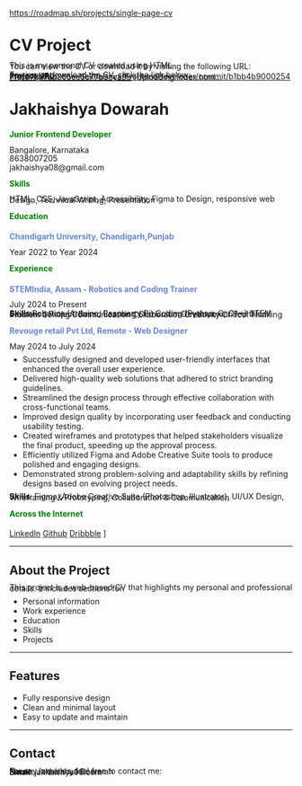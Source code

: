 https://roadmap.sh/projects/single-page-cv
# CV Project

This is my personal CV created using HTML  
You can view the CV or download it by visiting the following URL:

To view or download the CV, click the link below:  
**Project URL**: https://github.com/Jakhaishya/FrontendDeveloper/commit/b1bb4b90002547f6167ba7ab305ec5c77b3cca9b
[Uploading index.html…
<!DOCTYPE html>
<html lang="en">
<head>
  <meta charset="UTF-8">
  <meta name="viewport" content="width=device-width, initial-scale=1.0">
  <title>CV</title>
<style>
p {
line-height: 0.1;
}
</style>
</head>

<body>
  <h1>Jakhaishya Dowarah</h1>
<h4 style = "color: green;">Junior Frontend Developer</h4>
<p>Bangalore, Karnataka</p>
<p>8638007205</p>
<p>jakhaishya08@gmail.com</p>

<h4 style="color: green;"><strong>Skills</strong></h4>

<p>HTML, CSS, JavaScript, Accessibility, Figma to Design, responsive web Design, Technical Writing, Presentation</p>

<h4 style="color: green;"><strong>Education</strong></h4>

<h4 style="color: rgb(104, 133, 205);">Chandigarh University, Chandigarh,Punjab</h4>
<p>Year 2022 to Year 2024</p>


<h4 style="color: green;"><strong>Experience</strong></h4>

<h4 style="color: rgb(104, 133, 205);">STEMIndia, Assam - Robotics and Coding Trainer</h4>
<p>July 2024 to Present</p>
<p><strong>Skills</strong>:Robotics (Arduino, Raspberry Pi)
Coding (Python, C, C++)
STEM Education
Project-Based Learning
Curriculum Development
Technical Problem Solving
Communication
Collaboration
Creativity
Critical Thinking

 </p>

<h4 style="color: rgb(104, 133, 205);">Revouge retail Pvt Ltd, Remote - Web Designer</h4>
<p>May 2024 to July 2024</p>
<ul>
<li>Successfully designed and developed user-friendly interfaces that enhanced the overall user experience.</li>
<li>Delivered high-quality web solutions that adhered to strict branding guidelines.</li>
<li>Streamlined the design process through effective collaboration with cross-functional teams.</li>
<li>Improved design quality by incorporating user feedback and conducting usability testing.</li>
<li>Created wireframes and prototypes that helped stakeholders visualize the final product, speeding up the approval process.</li>
<li>Efficiently utilized Figma and Adobe Creative Suite tools to produce polished and engaging designs.</li>
<li>Demonstrated strong problem-solving and adaptability skills by refining designs based on evolving project needs.</li>

</ul>
<p><strong>Skills</strong>: Figma,
Adobe Creative Suite (Photoshop, Illustrator),
UI/UX Design,
Wireframing & Prototyping,
Collaboration & Communication </p>

<h4 style="color: green;"><strong>Across the Internet</strong></h4>
<a href="https://www.linkedin.com/in/jakhaishya/">Linkedln</a>
<a href="https://github.com/Jakhaishya">Github</a>
<a href="https://dribbble.com/Jakhaishya">Dribbble</a>
</body>
</html>]


---

## About the Project

This project is a web-based CV that highlights my personal and professional details. It includes sections for:
- Personal information
- Work experience
- Education
- Skills
- Projects

---

## Features

- Fully responsive design
- Clean and minimal layout
- Easy to update and maintain

---

## Contact

For any inquiries, feel free to contact me:  
**Name**: Jakhaishya Dowarah  
**Email**: jakhaishya08.com


